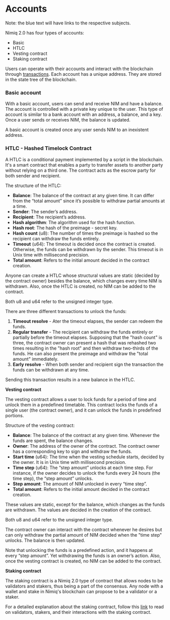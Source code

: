 # Accounts

Note: the blue text will have links to the respective subjects.

Nimiq 2.0 has four types of accounts:

- Basic
- HTLC
- Vesting contract
- Staking contract

Users can operate with their accounts and interact with the blockchain through [transactions](Transactions%20568748968c594de8843512486055027c.md). Each account has a unique address. They are stored in the state tree of the blockchain.

### **Basic account**

With a basic account, users can send and receive NIM and have a balance. The account is controlled with a private key unique to the user. This type of account is similar to a bank account with an address, a balance, and a key. Once a user sends or receives NIM, the balance is updated.

A basic account is created once any user sends NIM to an inexistent address.

### **HTLC - Hashed Timelock Contract**

A HTLC is a conditional payment implemented by a script in the blockchain. It's a smart contract that enables a party to transfer assets to another party without relying on a third one. The contract acts as the escrow party for both sender and recipient.

The structure of the HTLC:

- **Balance**: The balance of the contract at any given time. It can differ from the “total amount” since it’s possible to withdraw partial amounts at a time.
- **Sender**: The sender’s address.
- **Recipient**: The recipient’s address.
- **Hash algorithm**: The algorithm used for the hash function.
- **Hash root**: The hash of the preimage - secret key.
- **Hash count** (u8): The number of times the preimage is hashed so the recipient can withdraw the funds entirely.
- **Timeout** (u64): The timeout is decided once the contract is created. Otherwise, the funds can be withdrawn by the sender. This timeout is in Unix time with millisecond precision.
- **Total amount**: Refers to the initial amount decided in the contract creation.

Anyone can create a HTLC whose structural values are static (decided by the contract owner) besides the balance, which changes every time NIM is withdrawn. Also, once the HTLC is created, no NIM can be added to the contract.

Both u8 and u64 refer to the unsigned integer type.

There are three different transactions to unlock the funds:

1. **Timeout resolve** - Ater the timeout elapses, the sender can redeem the funds.
2. **Regular transfer** - The recipient can withdraw the funds entirely or partially before the timeout elapses. Supposing that the "hash count" is three, the contract owner can present a hash that was rehashed two times resulting in the "hash root" and then withdraw two-thirds of the funds. He can also present the preimage and withdraw the "total amount" immediately.
3. **Early resolve** - When both sender and recipient sign the transaction the funds can be withdrawn at any time.

Sending this transaction results in a new balance in the HTLC.

**Vesting contract**

The vesting contract allows a user to lock funds for a period of time and unlock them in a predefined timetable. This contract locks the funds of a single user (the contract owner), and it can unlock the funds in predefined portions.

Structure of the vesting contract:

- **Balance**: The balance of the contract at any given time. Whenever the funds are spent, the balance changes.
- **Owner**: The address of the owner of the contract. The contract owner has a corresponding key to sign and withdraw the funds.
- **Start time** (u64): The time when the vesting schedule starts, decided by the owner. It is in Unix time with millisecond precision.
- **Time step** (u64): The “step amount” unlocks at each time step. For instance, if the owner decides to unlock the funds every 24 hours (the time step), the “step amount” unlocks.
- **Step amount**: The amount of NIM unlocked in every “time step”.
- **Total amount**: Refers to the initial amount decided in the contract creation.

These values are static, except for the balance, which changes as the funds are withdrawn. The values are decided in the creation of the contract.

Both u8 and u64 refer to the unsigned integer type.

The contract owner can interact with the contract whenever he desires but can only withdraw the partial amount of NIM decided when the "time step" unlocks. The balance is then updated.

Note that unlocking the funds is a predefined action, and it happens at every “step amount”. Yet withdrawing the funds is an owner’s action. Also, once the vesting contract is created, no NIM can be added to the contract.

**Staking contract**

The staking contract is a Nimiq 2.0 type of contract that allows nodes to be validators and stakers, thus being a part of the consensus. Any node with a wallet and stake in Nimiq's blockchain can propose to be a validator or a staker.

For a detailed explanation about the staking contract, follow this [link](Staking%20Contract%208f2c294b41704fa19a4350e73dc0f9e2.md) to read on validators, stakers, and their interactions with the staking contract.